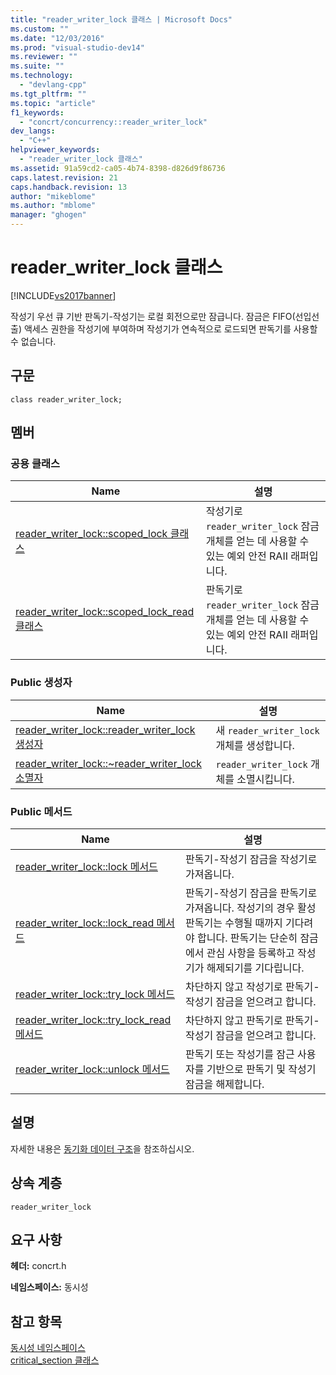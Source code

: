 ```yaml
---
title: "reader_writer_lock 클래스 | Microsoft Docs"
ms.custom: ""
ms.date: "12/03/2016"
ms.prod: "visual-studio-dev14"
ms.reviewer: ""
ms.suite: ""
ms.technology: 
  - "devlang-cpp"
ms.tgt_pltfrm: ""
ms.topic: "article"
f1_keywords: 
  - "concrt/concurrency::reader_writer_lock"
dev_langs: 
  - "C++"
helpviewer_keywords: 
  - "reader_writer_lock 클래스"
ms.assetid: 91a59cd2-ca05-4b74-8398-d826d9f86736
caps.latest.revision: 21
caps.handback.revision: 13
author: "mikeblome"
ms.author: "mblome"
manager: "ghogen"
---
```

# reader_writer_lock 클래스
[!INCLUDE[vs2017banner](../../../assembler/inline/includes/vs2017banner.md)]

작성기 우선 큐 기반 판독기\-작성기는 로컬 회전으로만 잠급니다.  잠금은 FIFO\(선입선출\) 액세스 권한을 작성기에 부여하며 작성기가 연속적으로 로드되면 판독기를 사용할 수 없습니다.  
  
## 구문  
  
```  
class reader_writer_lock;  
```  
  
## 멤버  
  
### 공용 클래스  
  
|Name|설명|  
|----------|--------|  
|[reader\_writer\_lock::scoped\_lock 클래스](../Topic/reader_writer_lock::scoped_lock%20Class.md)|작성기로 `reader_writer_lock` 잠금 개체를 얻는 데 사용할 수 있는 예외 안전 RAII 래퍼입니다.|  
|[reader\_writer\_lock::scoped\_lock\_read 클래스](../Topic/reader_writer_lock::scoped_lock_read%20Class.md)|판독기로 `reader_writer_lock` 잠금 개체를 얻는 데 사용할 수 있는 예외 안전 RAII 래퍼입니다.|  
  
### Public 생성자  
  
|Name|설명|  
|----------|--------|  
|[reader\_writer\_lock::reader\_writer\_lock 생성자](../Topic/reader_writer_lock::reader_writer_lock%20Constructor.md)|새 `reader_writer_lock` 개체를 생성합니다.|  
|[reader\_writer\_lock::~reader\_writer\_lock 소멸자](../Topic/reader_writer_lock::~reader_writer_lock%20Destructor.md)|`reader_writer_lock` 개체를 소멸시킵니다.|  
  
### Public 메서드  
  
|Name|설명|  
|----------|--------|  
|[reader\_writer\_lock::lock 메서드](../Topic/reader_writer_lock::lock%20Method.md)|판독기\-작성기 잠금을 작성기로 가져옵니다.|  
|[reader\_writer\_lock::lock\_read 메서드](../Topic/reader_writer_lock::lock_read%20Method.md)|판독기\-작성기 잠금을 판독기로 가져옵니다.  작성기의 경우 활성 판독기는 수행될 때까지 기다려야 합니다.  판독기는 단순히 잠금에서 관심 사항을 등록하고 작성기가 해제되기를 기다립니다.|  
|[reader\_writer\_lock::try\_lock 메서드](../Topic/reader_writer_lock::try_lock%20Method.md)|차단하지 않고 작성기로 판독기\-작성기 잠금을 얻으려고 합니다.|  
|[reader\_writer\_lock::try\_lock\_read 메서드](../Topic/reader_writer_lock::try_lock_read%20Method.md)|차단하지 않고 판독기로 판독기\- 작성기 잠금을 얻으려고 합니다.|  
|[reader\_writer\_lock::unlock 메서드](../Topic/reader_writer_lock::unlock%20Method.md)|판독기 또는 작성기를 잠근 사용자를 기반으로 판독기 및 작성기 잠금을 해제합니다.|  
  
## 설명  
 자세한 내용은 [동기화 데이터 구조](../../../parallel/concrt/synchronization-data-structures.md)을 참조하십시오.  
  
## 상속 계층  
 `reader_writer_lock`  
  
## 요구 사항  
 **헤더:** concrt.h  
  
 **네임스페이스:** 동시성  
  
## 참고 항목  
 [동시성 네임스페이스](../../../parallel/concrt/reference/concurrency-namespace.md)   
 [critical\_section 클래스](../../../parallel/concrt/reference/critical-section-class.md)